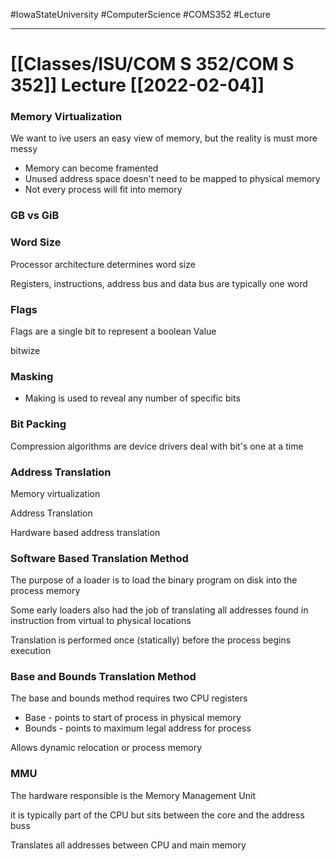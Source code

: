 #IowaStateUniversity
#ComputerScience
#COMS352
#Lecture

---

# [[Classes/ISU/COM S 352/COM S 352]] Lecture [[2022-02-04]]


### Memory Virtualization

We want to ive users an easy view of memory, but the reality is must more messy

- Memory can become framented
- Unused address space doesn't need to be mapped to physical memory 
- Not every process will fit into memory 

### GB vs GiB

### Word Size

Processor architecture determines word size 

Registers, instructions, address bus and data bus are typically one word 


### Flags 

Flags are a single bit to represent a boolean Value 

bitwize 

### Masking 

- Making is used to reveal any number of specific bits 


### Bit Packing

Compression algorithms are device drivers deal with bit's one at a time 



### Address Translation 

Memory virtualization 

Address Translation 

Hardware based address translation 


### Software Based Translation Method 

The purpose of a loader is  to load the binary program on disk into the process memory 

Some early loaders also had the job of translating all addresses found in instruction from virtual to physical locations 

Translation is performed once (statically) before the process begins execution 

### Base and Bounds Translation Method 

The base and bounds method requires two CPU registers 
- Base - points to start of process in physical memory 
- Bounds - points to maximum legal address for process  

Allows dynamic relocation or process memory

### MMU 

The hardware responsible is the Memory Management Unit 

it is typically part of the CPU but sits between the core and the address buss 

Translates all addresses between CPU and main memory 